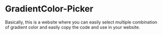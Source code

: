 # GradientColor-Picker
Basically, this is a website where you can easily select multiple combination of gradient color and easily copy the code and use in your website.

